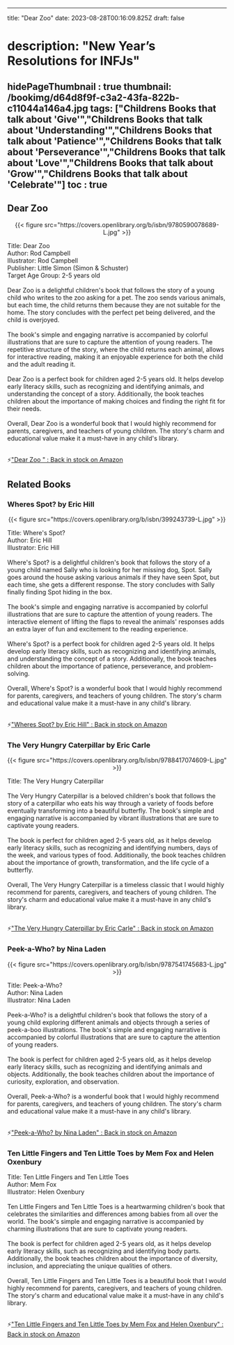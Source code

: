 
---
title: "Dear Zoo"
date: 2023-08-28T00:16:09.825Z
draft: false
# description: "New Year’s Resolutions for INFJs"
hidePageThumbnail : true
thumbnail: /bookimg/d64d8f9f-c3a2-43fa-822b-c11044a146a4.jpg
tags: ["Childrens Books that talk about 'Give'","Childrens Books that talk about 'Understanding'","Childrens Books that talk about 'Patience'","Childrens Books that talk about 'Perseverance'","Childrens Books that talk about 'Love'","Childrens Books that talk about 'Grow'","Childrens Books that talk about 'Celebrate'"]
toc : true
---
## Dear Zoo 

<center>
{{< figure src="https://covers.openlibrary.org/b/isbn/9780590078689-L.jpg" >}}
</center>

Title: Dear Zoo</br>
Author: Rod Campbell</br>
Illustrator: Rod Campbell</br>
Publisher: Little Simon (Simon & Schuster)</br>
Target Age Group: 2-5 years old</br></br>
Dear Zoo is a delightful children's book that follows the story of a young child who writes to the zoo asking for a pet. The zoo sends various animals, but each time, the child returns them because they are not suitable for the home. The story concludes with the perfect pet being delivered, and the child is overjoyed.</br></br>
The book's simple and engaging narrative is accompanied by colorful illustrations that are sure to capture the attention of young readers. The repetitive structure of the story, where the child returns each animal, allows for interactive reading, making it an enjoyable experience for both the child and the adult reading it.</br></br>
Dear Zoo is a perfect book for children aged 2-5 years old. It helps develop early literacy skills, such as recognizing and identifying animals, and understanding the concept of a story. Additionally, the book teaches children about the importance of making choices and finding the right fit for their needs.</br></br>
Overall, Dear Zoo is a wonderful book that I would highly recommend for parents, caregivers, and teachers of young children. The story's charm and educational value make it a must-have in any child's library.</br></br>

<p>⚡<a id="aflink" href="https://www.amazon.com/gp/search?ie=UTF8&tag=klayu00-20&linkCode=ur2&linkId=6639bed89a8ad8dd2705e40644eb43d3&camp=1789&creative=9325&index=books&keywords=Dear Zoo " class="one" target="_blank" title='"Dear Zoo " : Back in stock on Amazon'>"Dear Zoo " : Back in stock on Amazon</a></p>

## Related Books
### Wheres Spot? by Eric Hill
<center>
{{< figure src="https://covers.openlibrary.org/b/isbn/399243739-L.jpg" >}}
</center>

Title: Where's Spot?</br>
Author: Eric Hill</br>
Illustrator: Eric Hill</br></br>
Where's Spot? is a delightful children's book that follows the story of a young child named Sally who is looking for her missing dog, Spot. Sally goes around the house asking various animals if they have seen Spot, but each time, she gets a different response. The story concludes with Sally finally finding Spot hiding in the box.</br></br>
The book's simple and engaging narrative is accompanied by colorful illustrations that are sure to capture the attention of young readers. The interactive element of lifting the flaps to reveal the animals' responses adds an extra layer of fun and excitement to the reading experience.</br></br>
Where's Spot? is a perfect book for children aged 2-5 years old. It helps develop early literacy skills, such as recognizing and identifying animals, and understanding the concept of a story. Additionally, the book teaches children about the importance of patience, perseverance, and problem-solving.</br></br>
Overall, Where's Spot? is a wonderful book that I would highly recommend for parents, caregivers, and teachers of young children. The story's charm and educational value make it a must-have in any child's library.</br></br>

<p>⚡<a id="aflink" href="https://www.amazon.com/gp/search?ie=UTF8&tag=klayu00-20&linkCode=ur2&linkId=6639bed89a8ad8dd2705e40644eb43d3&camp=1789&creative=9325&index=books&keywords=Wheres Spot? by Eric Hill" class="one" target="_blank" title='"Wheres Spot? by Eric Hill" : Back in stock on Amazon'>"Wheres Spot? by Eric Hill" : Back in stock on Amazon</a></p>

### The Very Hungry Caterpillar by Eric Carle
<center>
{{< figure src="https://covers.openlibrary.org/b/isbn/9788417074609-L.jpg" >}}
</center>

Title: The Very Hungry Caterpillar</br></br>
The Very Hungry Caterpillar is a beloved children's book that follows the story of a caterpillar who eats his way through a variety of foods before eventually transforming into a beautiful butterfly. The book's simple and engaging narrative is accompanied by vibrant illustrations that are sure to captivate young readers.</br></br>
The book is perfect for children aged 2-5 years old, as it helps develop early literacy skills, such as recognizing and identifying numbers, days of the week, and various types of food. Additionally, the book teaches children about the importance of growth, transformation, and the life cycle of a butterfly.</br></br>
Overall, The Very Hungry Caterpillar is a timeless classic that I would highly recommend for parents, caregivers, and teachers of young children. The story's charm and educational value make it a must-have in any child's library.</br></br>

<p>⚡<a id="aflink" href="https://www.amazon.com/gp/search?ie=UTF8&tag=klayu00-20&linkCode=ur2&linkId=6639bed89a8ad8dd2705e40644eb43d3&camp=1789&creative=9325&index=books&keywords=The Very Hungry Caterpillar by Eric Carle" class="one" target="_blank" title='"The Very Hungry Caterpillar by Eric Carle" : Back in stock on Amazon'>"The Very Hungry Caterpillar by Eric Carle" : Back in stock on Amazon</a></p>

### Peek-a-Who? by Nina Laden
<center>
{{< figure src="https://covers.openlibrary.org/b/isbn/9787541745683-L.jpg" >}}
</center>

Title: Peek-a-Who?</br>
Author: Nina Laden</br>
Illustrator: Nina Laden</br></br>
Peek-a-Who? is a delightful children's book that follows the story of a young child exploring different animals and objects through a series of peek-a-boo illustrations. The book's simple and engaging narrative is accompanied by colorful illustrations that are sure to capture the attention of young readers.</br></br>
The book is perfect for children aged 2-5 years old, as it helps develop early literacy skills, such as recognizing and identifying animals and objects. Additionally, the book teaches children about the importance of curiosity, exploration, and observation.</br></br>
Overall, Peek-a-Who? is a wonderful book that I would highly recommend for parents, caregivers, and teachers of young children. The story's charm and educational value make it a must-have in any child's library.</br></br>

<p>⚡<a id="aflink" href="https://www.amazon.com/gp/search?ie=UTF8&tag=klayu00-20&linkCode=ur2&linkId=6639bed89a8ad8dd2705e40644eb43d3&camp=1789&creative=9325&index=books&keywords=Peek-a-Who? by Nina Laden" class="one" target="_blank" title='"Peek-a-Who? by Nina Laden" : Back in stock on Amazon'>"Peek-a-Who? by Nina Laden" : Back in stock on Amazon</a></p>

### Ten Little Fingers and Ten Little Toes by Mem Fox and Helen Oxenbury
Title: Ten Little Fingers and Ten Little Toes</br>
Author: Mem Fox</br>
Illustrator: Helen Oxenbury</br></br>
Ten Little Fingers and Ten Little Toes is a heartwarming children's book that celebrates the similarities and differences among babies from all over the world. The book's simple and engaging narrative is accompanied by charming illustrations that are sure to captivate young readers.</br></br>
The book is perfect for children aged 2-5 years old, as it helps develop early literacy skills, such as recognizing and identifying body parts. Additionally, the book teaches children about the importance of diversity, inclusion, and appreciating the unique qualities of others.</br></br>
Overall, Ten Little Fingers and Ten Little Toes is a beautiful book that I would highly recommend for parents, caregivers, and teachers of young children. The story's charm and educational value make it a must-have in any child's library.</br></br>

<p>⚡<a id="aflink" href="https://www.amazon.com/gp/search?ie=UTF8&tag=klayu00-20&linkCode=ur2&linkId=6639bed89a8ad8dd2705e40644eb43d3&camp=1789&creative=9325&index=books&keywords=Ten Little Fingers and Ten Little Toes by Mem Fox and Helen Oxenbury" class="one" target="_blank" title='"Ten Little Fingers and Ten Little Toes by Mem Fox and Helen Oxenbury" : Back in stock on Amazon'>"Ten Little Fingers and Ten Little Toes by Mem Fox and Helen Oxenbury" : Back in stock on Amazon</a></p>

